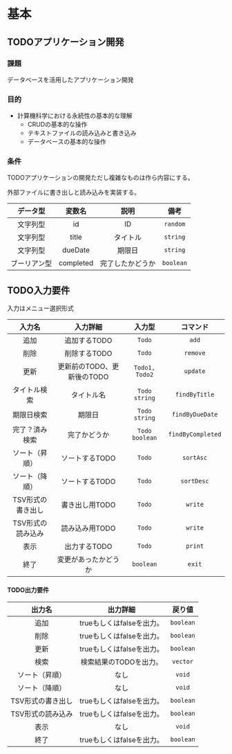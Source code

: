 # 基本

## TODOアプリケーション開発

### 課題

データベースを活用したアプリケーション開発

### 目的

- 計算機科学における永続性の基本的な理解
  - CRUDの基本的な操作
  - テキストファイルの読み込みと書き込み
  - データベースの基本的な操作

### 条件

TODOアプリケーションの開発ただし複雑なものは作ら内容にする。

外部ファイルに書き出しと読み込みを実装する。

|   データ型   |  変数名   |       説明       |     備考      |
| :----------: | :-------: | :--------------: | :-----------: |
|   文字列型   |    id     |        ID        | ```random```  |
|   文字列型   |   title   |     タイトル     | ```string```  |
|   文字列型   |  dueDate  |      期限日      | ```string```  |
| ブーリアン型 | completed | 完了したかどうか | ```boolean``` |

## TODO入力要件

入力はメニュー選択形式

|      入力名       |          入力詳細          |       入力型       |       コマンド        |
| :---------------: | :------------------------: | :----------------: | :-------------------: |
|       追加        |        追加するTODO        |     ```Todo```     |       ```add```       |
|       削除        |        削除するTODO        |     ```Todo```     |     ```remove```      |
|       更新        | 更新前のTODO、更新後のTODO | ```Todo1, Todo2``` |     ```update```      |
|   タイトル検索    |         タイトル名         | ```Todo string```  |   ```findByTitle```   |
|    期限日検索     |           期限日           | ```Todo string```  |  ```findByDueDate```  |
|  完了？済み検索   |        完了かどうか        | ```Todo boolean``` | ```findByCompleted``` |
|  ソート（昇順）   |       ソートするTODO       |     ```Todo```     |     ```sortAsc```     |
|  ソート（降順）   |       ソートするTODO       |     ```Todo```     |    ```sortDesc```     |
| TSV形式の書き出し |       書き出し用TODO       |     ```Todo```     |      ```write```      |
| TSV形式の読み込み |       読み込み用TODO       |     ```Todo```     |      ```write```      |
|       表示        |        出力するTODO        |     ```Todo```     |      ```print```      |
|       終了        |    変更があったかどうか    |   ```boolean```    |      ```exit```       |

#### TODO出力要件

|      出力名       |         出力詳細          |    戻り値     |
| :---------------: | :-----------------------: | :-----------: |
|       追加        | trueもしくはfalseを出力。 | ```boolean``` |
|       削除        | trueもしくはfalseを出力。 | ```boolean``` |
|       更新        | trueもしくはfalseを出力。 | ```boolean``` |
|       検索        |  検索結果のTODOを出力。   | ```vector```  |
|  ソート（昇順）   |           なし            |  ```void```   |
|  ソート（降順）   |           なし            |  ```void```   |
| TSV形式の書き出し | trueもしくはfalseを出力。 | ```boolean``` |
| TSV形式の読み込み | trueもしくはfalseを出力。 | ```boolean``` |
|       表示        |           なし            |  ```void```   |
|       終了        | trueもしくはfalseを出力。 | ```boolean``` |
